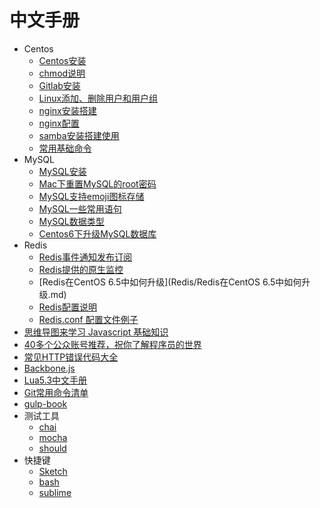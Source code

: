 # 中文手册

- Centos 
    - [Centos安装](Centos/centos.md)
    - [chmod说明](Centos/chmod.md)
    - [Gitlab安装](Centos/gitlab安装.md)
    - [Linux添加、删除用户和用户组](Centos/Linux添加、删除用户和用户组.md)
    - [nginx安装搭建](Centos/nginx安装.md)
    - [nginx配置](Centos/nginx配置.md)
    - [samba安装搭建使用](Centos/samba.md)
    - [常用基础命令](Centos/常用基础命令.md)
- MySQL
    - [MySQL安装](MySQL/mysql安装.md)
    - [Mac下重置MySQL的root密码](MySQL/Mac下重置MySQL的root密码.md)
    - [MySQL支持emoji图标存储](MySQL/让MySQL支持emoji图标存储.md)
    - [MySQL一些常用语句](MySQL/MySQL%E4%B8%80%E4%BA%9B%E5%B8%B8%E7%94%A8%E8%AF%AD%E5%8F%A5.md)
    - [MySQL数据类型](MySQL/MySQL数据类型.md)
    - [Centos6下升级MySQL数据库](MySQL/Centos6下升级MySQL数据库.md)
- Redis
    - [Redis事件通知发布订阅](Redis/Redis事件通知发布订阅.md)
    - [Redis提供的原生监控](Redis/Redis提供的原生监控.md)
    - [Redis在CentOS 6.5中如何升级](Redis/Redis在CentOS 6.5中如何升级.md)
    - [Redis配置说明](Redis/Redis配置说明.md)
    - [Redis.conf 配置文件例子](Redis/Redis.conf)
- [思维导图来学习 Javascript 基础知识](Javascript/)
- [40多个公众账号推荐，祝你了解程序员的世界](other/公众账号推荐.md)
- [常见HTTP错误代码大全](other/HTTP-Status-codes.md)
- [Backbone.js](http://jaywcjlove.github.io/handbook/index.html)
- [Lua5.3中文手册](other/Lua5.3.md)
- [Git常用命令清单](other/Git%E5%B8%B8%E7%94%A8%E5%91%BD%E4%BB%A4%E6%B8%85%E5%8D%95.md)
- [gulp-book](http://jaywcjlove.github.io/handbook/html/gulp-book.html)
- 测试工具
    - [chai](http://jaywcjlove.github.io/handbook/html/%E6%B5%8B%E8%AF%95%E5%B7%A5%E5%85%B7/chai.html)
    - [mocha](http://jaywcjlove.github.io/handbook/html/%E6%B5%8B%E8%AF%95%E5%B7%A5%E5%85%B7/mocha.html)
    - [should](http://jaywcjlove.github.io/handbook/html/%E6%B5%8B%E8%AF%95%E5%B7%A5%E5%85%B7/should.html)
- 快捷键
    - [Sketch](http://jaywcjlove.github.io/handbook/html/Shortcuts/Sketch.html)
    - [bash](http://jaywcjlove.github.io/handbook/html/Shortcuts/bash.html)
    - [sublime](http://jaywcjlove.github.io/handbook/html/Shortcuts/sublime.html)